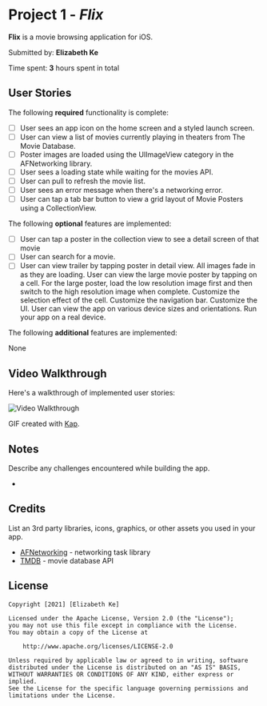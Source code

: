 # Project 1 - *Flix*

**Flix** is a movie browsing application for iOS.

Submitted by: **Elizabeth Ke**

Time spent: **3** hours spent in total

## User Stories

The following **required** functionality is complete:

* [ ] User sees an app icon on the home screen and a styled launch screen.
* [ ] User can view a list of movies currently playing in theaters from The Movie Database.
* [ ] Poster images are loaded using the UIImageView category in the AFNetworking library.
* [ ] User sees a loading state while waiting for the movies API.
* [ ] User can pull to refresh the movie list.
* [ ] User sees an error message when there's a networking error.
* [ ] User can tap a tab bar button to view a grid layout of Movie Posters using a CollectionView.

The following **optional** features are implemented:

* [ ] User can tap a poster in the collection view to see a detail screen of that movie
* [ ] User can search for a movie.
* [ ] User can view trailer by tapping poster in detail view. 
All images fade in as they are loading.
User can view the large movie poster by tapping on a cell.
For the large poster, load the low resolution image first and then switch to the high resolution image when complete.
Customize the selection effect of the cell.
Customize the navigation bar.
Customize the UI.
User can view the app on various device sizes and orientations.
Run your app on a real device.

The following **additional** features are implemented:

None

## Video Walkthrough

Here's a walkthrough of implemented user stories:

<img src='http://i.imgur.com/link/to/your/gif/file.gif' title='Video Walkthrough' width='' alt='Video Walkthrough' />

GIF created with [Kap](https://getkap.co/).

## Notes

Describe any challenges encountered while building the app.

- 

## Credits

List an 3rd party libraries, icons, graphics, or other assets you used in your app.

- [AFNetworking](https://github.com/AFNetworking/AFNetworking) - networking task library
- [TMDB](https://developers.themoviedb.org/3/getting-started) - movie database API

## License

    Copyright [2021] [Elizabeth Ke]

    Licensed under the Apache License, Version 2.0 (the "License");
    you may not use this file except in compliance with the License.
    You may obtain a copy of the License at

        http://www.apache.org/licenses/LICENSE-2.0

    Unless required by applicable law or agreed to in writing, software
    distributed under the License is distributed on an "AS IS" BASIS,
    WITHOUT WARRANTIES OR CONDITIONS OF ANY KIND, either express or implied.
    See the License for the specific language governing permissions and
    limitations under the License.
